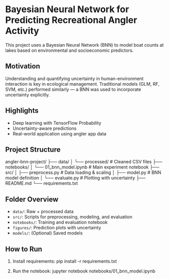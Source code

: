# Bayesian Neural Network for Predicting Recreational Angler Activity

This project uses a Bayesian Neural Network (BNN) to model boat counts at lakes based on environmental and socioeconomic predictors.

## Motivation
Understanding and quantifying uncertainty in human-environment interaction is key in ecological management. Traditional models (GLM, RF, SVM, etc.) performed similarly — a BNN was used to incorporate uncertainty explicitly.

## Highlights
- Deep learning with TensorFlow Probability
- Uncertainty-aware predictions
- Real-world application using angler app data

## Project Structure
angler-bnn-project/
├── data/
│ └── processed/ # Cleaned CSV files
├── notebooks/
│ └── 01_bnn_model.ipynb # Main experiment notebook
├── src/
│ ├── preprocess.py # Data loading & scaling
│ ├── model.py # BNN model definition
│ └── evaluate.py # Plotting with uncertainty
├── README.md
└── requirements.txt

## Folder Overview
- `data/`: Raw + processed data
- `src/`: Scripts for preprocessing, modeling, and evaluation
- `notebooks/`: Training and evaluation notebook
- `figures/`: Prediction plots with uncertainty
- `models/`: (Optional) Saved models

## How to Run
1. Install requirements:
pip install -r requirements.txt

2. Run the notebook:
jupyter notebook notebooks/01_bnn_model.ipynb